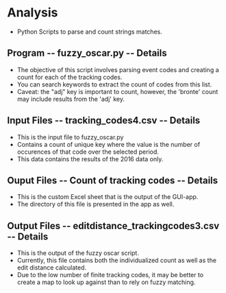 # Analysis
- Python Scripts to parse and count strings matches. 

##  Program -- fuzzy_oscar.py -- Details
- The objective of this script involves parsing event codes and creating a count for each of the tracking codes. 
- You can search keywords to extract the count of codes from this list.
- Caveat: the "adj" key is important to count, however, the 'bronte' count may include results from the 'adj' key. 



##  Input Files -- tracking_codes4.csv -- Details
- This is the input file to fuzzy_oscar.py
- Contains a count of unique key where the value is the number of occurences of that code over the selected period. 
- This data contains the results of the 2016 data only. 

##  Ouput Files -- Count of tracking codes -- Details
- This is the custom Excel sheet that is the output of the GUI-app. 
- The directory of this file is presented in the app as well. 

##  Output Files -- editdistance_trackingcodes3.csv -- Details
- This is the output of the fuzzy oscar script.
- Currently, this file contains both the individualized count as well as the edit distance calculated. 
- Due to the low number of finite tracking codes, it may be better to create a map to look up against than to rely on fuzzy matching. 
